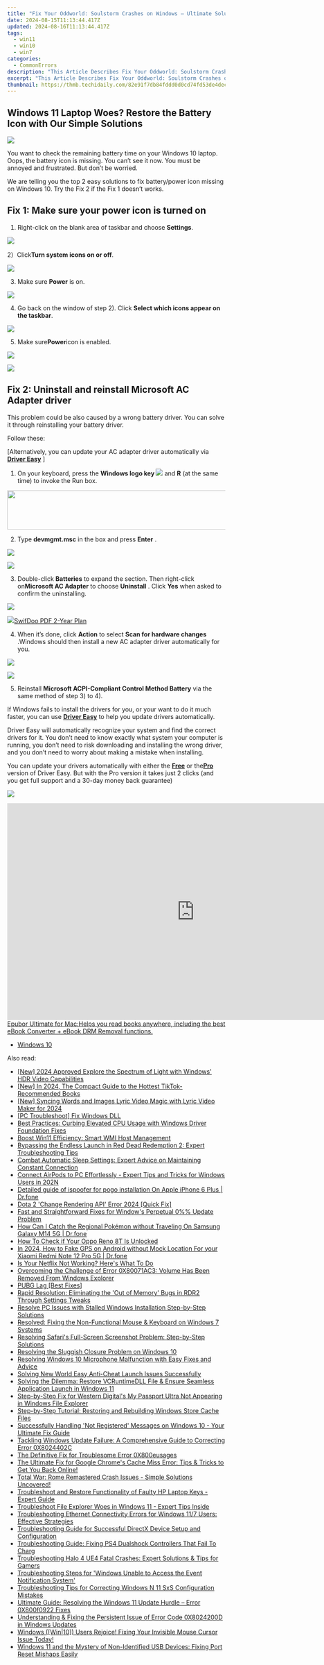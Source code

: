 ```yaml
---
title: "Fix Your Oddworld: Soulstorm Crashes on Windows – Ultimate Solution"
date: 2024-08-15T11:13:44.417Z
updated: 2024-08-16T11:13:44.417Z
tags:
  - win11
  - win10
  - win7
categories:
  - CommonErrors
description: "This Article Describes Fix Your Oddworld: Soulstorm Crashes on Windows – Ultimate Solution"
excerpt: "This Article Describes Fix Your Oddworld: Soulstorm Crashes on Windows – Ultimate Solution"
thumbnail: https://thmb.techidaily.com/82e91f7db84fddd0d0cd74fd53de4decc4bc8c46a25aa2285ca573b91b9719e8.jpg
---
```


## Windows 11 Laptop Woes? Restore the Battery Icon with Our Simple Solutions

![](https://images.drivereasy.com/wp-content/uploads/2017/04/1-3.png)

 You want to check the remaining battery time on your Windows 10 laptop. Oops, the battery icon is missing. You can’t see it now. You must be annoyed and frustrated. But don’t be worried.  

 We are telling you the top 2 easy solutions to fix battery/power icon missing on Windows 10\. Try the Fix 2 if the Fix 1 doesn’t works.

## Fix 1: Make sure your power icon is turned on

1) Right-click on the blank area of taskbar and choose **Settings**.  
  
![](https://images.drivereasy.com/wp-content/uploads/2017/04/2-1.jpg)
  
2）Click**Turn system icons on or off**.  
  
![](https://images.drivereasy.com/wp-content/uploads/2017/04/3-6.png)
  
3) Make sure **Power** is on.  
  
![](https://images.drivereasy.com/wp-content/uploads/2017/04/5.jpg)
  
4) Go back on the window of step 2). Click **Select which icons appear on the taskbar**.  
  
![](https://images.drivereasy.com/wp-content/uploads/2017/04/6-4.png)
  
5) Make sure**Power**icon is enabled.  
  
![](https://images.drivereasy.com/wp-content/uploads/2017/04/4-1.jpg)
  
<!-- affiliate ads begin -->
<a href="https://shop.mondly.com/affiliate.php?ACCOUNT=ATISTUDI&AFFILIATE=108875&PATH=https%3A%2F%2Fwww.mondly.com%3FAFFILIATE%3D108875%26RESOURCE%3D%2BGeneral%2B970x90%2B"><img src="https://secure.avangate.com/images/merchant/69c418c33ec2e1a4267fa9bb77fa1428/general-970x90.gif" border="0"></a>
<!-- affiliate ads end -->
## Fix 2: Uninstall and reinstall Microsoft AC Adapter driver

 This problem could be also caused by a wrong battery driver. You can solve it through reinstalling your battery driver.

Follow these:

 \[Alternatively, you can update your AC adapter driver automatically via **[Driver Easy](https://tools.techidaily.com/drivereasy/download/)**  \]  
  
 1) On your keyboard, press the   **Windows logo key ![](https://images.drivereasy.com/wp-content/uploads/2017/04/win-key.png)**  and **R**  (at the same time) to invoke the Run box.
<!-- affiliate ads begin -->
<a href="https://mindmanager.sjv.io/c/5597632/1787667/20231" target="_top" id="1787667"><img src="//a.impactradius-go.com/display-ad/20231-1787667" border="0" alt="" width="728" height="90"/></a><img height="0" width="0" src="https://imp.pxf.io/i/5597632/1787667/20231" style="position:absolute;visibility:hidden;" border="0" />
<!-- affiliate ads end -->

 2) Type **devmgmt.msc**  in the box and press **Enter** .  
  
![](https://images.drivereasy.com/wp-content/uploads/2017/04/7-1.jpg)
<!-- affiliate ads begin -->
<a href="https://shop.copernic.com/order/checkout.php?PRODS=41033095&QTY=1&AFFILIATE=108875&CART=1"><img src="https://secure.2checkout.com/images/merchant/8d30aa96e72440759f74bd2306c1fa3d/Copernic-2023-Affiliate-728x90-Advanced-3YR.png" border="0"></a>
<!-- affiliate ads end -->
  
 3) Double-click **Batteries**  to expand the section. Then right-click on**Microsoft AC Adapter** to choose **Uninstall** . Click **Yes**  when asked to confirm the uninstalling.  
  
![](https://images.drivereasy.com/wp-content/uploads/2017/04/8.jpg)
<!-- affiliate ads begin -->
<a href="https://purchase.swifdoo.com/order/checkout.php?PRODS=40002580&QTY=1&AFFILIATE=108875&CART=1"><img src="https://secure.avangate.com/images/merchant/8b932759a5a04ddb34bf79e3f9072e4b/products/3_Product%20box%20white-1024x1024.png" border="0">SwifDoo PDF 2-Year Plan</a>
<!-- affiliate ads end -->
  
 4) When it’s done, click **Action**  to select **Scan for hardware changes** .Windows should then install a new AC adapter driver automatically for you.  
  
![](https://images.drivereasy.com/wp-content/uploads/2017/04/9.jpg)
<!-- affiliate ads begin -->
<a href="https://store.movavi.com/affiliate.php?ACCOUNT=MOVAVI&AFFILIATE=108875&PATH=https%3A%2F%2Fwww.movavi.com%3FAFFILIATE%3D108875%26RESOURCE%3DMovavi%2BScreen%2BRecorder%2Bbox"><img src="https://mcusercontent.com/0885a03ded3d480dca9287f12/images/f026b149-fc7c-fd54-5f3e-1460bbb19b6b.jpg" border="0"></a>
<!-- affiliate ads end -->
  
 5) Reinstall **Microsoft ACPI-Compliant Control Method Battery** via the same method of step 3) to 4).

 If Windows fails to install the drivers for you, or your want to do it much faster, you can use **[Driver Easy](https://tools.techidaily.com/drivereasy/download/)**  to help you update drivers automatically.

 Driver Easy will automatically recognize your system and find the correct drivers for it. You don’t need to know exactly what system your computer is running, you don’t need to risk downloading and installing the wrong driver, and you don’t need to worry about making a mistake when installing.

 You can update your drivers automatically with either the **[Free](https://tools.techidaily.com/drivereasy/download/)**  or the[**Pro**](https://tools.techidaily.com/drivereasy/download/) version of Driver Easy. But with the Pro version it takes just 2 clicks (and you get full support and a 30-day money back guarantee)

![](https://images.drivereasy.com/wp-content/uploads/2017/04/10.jpg)
<!-- affiliate ads begin -->
<a href="https://secure.2checkout.com/order/checkout.php?PRODS=4599952&QTY=1&AFFILIATE=108875&CART=1"><iframe width="864" height="500" src="https://www.youtube.com/embed/jVnfr5HudQw" title="The Latest and Easiest Solution to Remove Kindle DRM on Windows (without Degrading)" frameborder="0" allow="accelerometer; autoplay; clipboard-write; encrypted-media; gyroscope; picture-in-picture; web-share" referrerpolicy="strict-origin-when-cross-origin" allowfullscreen></iframe>Epubor Ultimate for Mac:Helps you read books anywhere, including the best eBook Converter + eBook DRM Removal functions.</a>
<!-- affiliate ads end -->

* [Windows 10](https://tools.techidaily.com/drivereasy/download/)

<ins class="adsbygoogle"
     style="display:block"
     data-ad-format="autorelaxed"
     data-ad-client="ca-pub-7571918770474297"
     data-ad-slot="1223367746"></ins>



<ins class="adsbygoogle"
     style="display:block"
     data-ad-client="ca-pub-7571918770474297"
     data-ad-slot="8358498916"
     data-ad-format="auto"
     data-full-width-responsive="true"></ins>

<span class="atpl-alsoreadstyle">Also read:</span>
<div><ul>
<li><a href="https://fox-direct.techidaily.com/new-2024-approved-explore-the-spectrum-of-light-with-windows-hdr-video-capabilities/"><u>[New] 2024 Approved  Explore the Spectrum of Light with Windows' HDR Video Capabilities</u></a></li>
<li><a href="https://tiktok-video-recordings.techidaily.com/new-in-2024-the-compact-guide-to-the-hottest-tiktok-recommended-books/"><u>[New] In 2024, The Compact Guide to the Hottest TikTok-Recommended Books</u></a></li>
<li><a href="https://youtube-web.techidaily.com/yncing-words-and-images-lyric-video-magic-with-lyric-video-maker-for-2024/"><u>[New] Syncing Words and Images  Lyric Video Magic with Lyric Video Maker for 2024</u></a></li>
<li><a href="https://common-error.techidaily.com/pc-troubleshoot-fix-windows-dll/"><u>[PC Troubleshoot] Fix Windows DLL</u></a></li>
<li><a href="https://common-error.techidaily.com/best-practices-curbing-elevated-cpu-usage-with-windows-driver-foundation-fixes/"><u>Best Practices: Curbing Elevated CPU Usage with Windows Driver Foundation Fixes</u></a></li>
<li><a href="https://common-error.techidaily.com/boost-win11-efficiency-smart-wmi-host-management/"><u>Boost Win11 Efficiency: Smart WMI Host Management</u></a></li>
<li><a href="https://win-answers.techidaily.com/bypassing-the-endless-launch-in-red-dead-redemption-2-expert-troubleshooting-tips/"><u>Bypassing the Endless Launch in Red Dead Redemption 2: Expert Troubleshooting Tips</u></a></li>
<li><a href="https://common-error.techidaily.com/combat-automatic-sleep-settings-expert-advice-on-maintaining-constant-connection/"><u>Combat Automatic Sleep Settings: Expert Advice on Maintaining Constant Connection</u></a></li>
<li><a href="https://common-error.techidaily.com/connect-airpods-to-pc-effortlessly-expert-tips-and-tricks-for-windows-users-in-202n/"><u>Connect AirPods to PC Effortlessly - Expert Tips and Tricks for Windows Users in 202N</u></a></li>
<li><a href="https://ios-pokemon-go.techidaily.com/detailed-guide-of-ispoofer-for-pogo-installation-on-apple-iphone-6-plus-drfone-by-drfone-virtual-ios/"><u>Detailed guide of ispoofer for pogo installation On Apple iPhone 6 Plus | Dr.fone</u></a></li>
<li><a href="https://common-error.techidaily.com/dota-2-change-rendering-api-error-2024-quick-fix/"><u>Dota 2 'Change Rendering API' Error 2024 [Quick Fix]</u></a></li>
<li><a href="https://common-error.techidaily.com/fast-and-straightforward-fixes-for-windows-perpetual-0-update-problem/"><u>Fast and Straightforward Fixes for Window's Perpetual 0%% Update Problem</u></a></li>
<li><a href="https://change-location.techidaily.com/how-can-i-catch-the-regional-pokemon-without-traveling-on-samsung-galaxy-m14-5g-drfone-by-drfone-virtual-android/"><u>How Can I Catch the Regional Pokémon without Traveling On Samsung Galaxy M14 5G | Dr.fone</u></a></li>
<li><a href="https://sim-unlock.techidaily.com/how-to-check-if-your-oppo-reno-8t-is-unlocked-by-drfone-android/"><u>How To Check if Your Oppo Reno 8T Is Unlocked</u></a></li>
<li><a href="https://android-location.techidaily.com/in-2024-how-to-fake-gps-on-android-without-mock-location-for-your-xiaomi-redmi-note-12-pro-5g-drfone-by-drfone-virtual/"><u>In 2024, How to Fake GPS on Android without Mock Location For your Xiaomi Redmi Note 12 Pro 5G | Dr.fone</u></a></li>
<li><a href="https://common-error.techidaily.com/is-your-netflix-not-working-heres-what-to-do/"><u>Is Your Netflix Not Working? Here's What To Do</u></a></li>
<li><a href="https://common-error.techidaily.com/overcoming-the-challenge-of-error-0x80071ac3-volume-has-been-removed-from-windows-explorer/"><u>Overcoming the Challenge of Error 0X80071AC3: Volume Has Been Removed From Windows Explorer</u></a></li>
<li><a href="https://common-error.techidaily.com/pubg-lag-best-fixes/"><u>PUBG Lag [Best Fixes]</u></a></li>
<li><a href="https://win-howtos.techidaily.com/rapid-resolution-eliminating-the-out-of-memory-bugs-in-rdr2-through-settings-tweaks/"><u>Rapid Resolution: Eliminating the 'Out of Memory' Bugs in RDR2 Through Settings Tweaks</u></a></li>
<li><a href="https://common-error.techidaily.com/resolve-pc-issues-with-stalled-windows-installation-step-by-step-solutions/"><u>Resolve PC Issues with Stalled Windows Installation Step-by-Step Solutions</u></a></li>
<li><a href="https://common-error.techidaily.com/resolved-fixing-the-non-functional-mouse-and-keyboard-on-windows-7-systems/"><u>Resolved: Fixing the Non-Functional Mouse & Keyboard on Windows 7 Systems</u></a></li>
<li><a href="https://fox-that.techidaily.com/resolving-safaris-full-screen-screenshot-problem-step-by-step-solutions/"><u>Resolving Safari's Full-Screen Screenshot Problem: Step-by-Step Solutions</u></a></li>
<li><a href="https://common-error.techidaily.com/resolving-the-sluggish-closure-problem-on-windows-10/"><u>Resolving the Sluggish Closure Problem on Windows 10</u></a></li>
<li><a href="https://common-error.techidaily.com/resolving-windows-10-microphone-malfunction-with-easy-fixes-and-advice/"><u>Resolving Windows 10 Microphone Malfunction with Easy Fixes and Advice</u></a></li>
<li><a href="https://common-error.techidaily.com/solving-new-world-easy-anti-cheat-launch-issues-successfully/"><u>Solving New World Easy Anti-Cheat Launch Issues Successfully</u></a></li>
<li><a href="https://common-error.techidaily.com/solving-the-dilemma-restore-vcruntimedll-file-and-ensure-seamless-application-launch-in-windows-11/"><u>Solving the Dilemma: Restore VCRuntimeDLL File & Ensure Seamless Application Launch in Windows 11</u></a></li>
<li><a href="https://common-error.techidaily.com/step-by-step-fix-for-western-digitals-my-passport-ultra-not-appearing-in-windows-file-explorer/"><u>Step-by-Step Fix for Western Digital's My Passport Ultra Not Appearing in Windows File Explorer</u></a></li>
<li><a href="https://common-error.techidaily.com/step-by-step-tutorial-restoring-and-rebuilding-windows-store-cache-files/"><u>Step-by-Step Tutorial: Restoring and Rebuilding Windows Store Cache Files</u></a></li>
<li><a href="https://common-error.techidaily.com/successfully-handling-not-registered-messages-on-windows-10-your-ultimate-fix-guide/"><u>Successfully Handling 'Not Registered' Messages on Windows 10 - Your Ultimate Fix Guide</u></a></li>
<li><a href="https://common-error.techidaily.com/tackling-windows-update-failure-a-comprehensive-guide-to-correcting-error-0x8024402c/"><u>Tackling Windows Update Failure: A Comprehensive Guide to Correcting Error 0X8024402C</u></a></li>
<li><a href="https://common-error.techidaily.com/the-definitive-fix-for-troublesome-error-0x800eusages/"><u>The Definitive Fix for Troublesome Error 0X800eusages</u></a></li>
<li><a href="https://common-error.techidaily.com/the-ultimate-fix-for-google-chromes-cache-miss-error-tips-and-tricks-to-get-you-back-online/"><u>The Ultimate Fix for Google Chrome's Cache Miss Error: Tips & Tricks to Get You Back Online!</u></a></li>
<li><a href="https://common-error.techidaily.com/total-war-rome-remastered-crash-issues-simple-solutions-uncovered/"><u>Total War: Rome Remastered Crash Issues - Simple Solutions Uncovered!</u></a></li>
<li><a href="https://common-error.techidaily.com/1723212463222-troubleshoot-and-restore-functionality-of-faulty-hp-laptop-keys-expert-guide/"><u>Troubleshoot and Restore Functionality of Faulty HP Laptop Keys - Expert Guide</u></a></li>
<li><a href="https://common-error.techidaily.com/troubleshoot-file-explorer-woes-in-windows-11-expert-tips-inside/"><u>Troubleshoot File Explorer Woes in Windows 11 - Expert Tips Inside</u></a></li>
<li><a href="https://common-error.techidaily.com/troubleshooting-ethernet-connectivity-errors-for-windows-117-users-effective-strategies/"><u>Troubleshooting Ethernet Connectivity Errors for Windows 11/7 Users: Effective Strategies</u></a></li>
<li><a href="https://common-error.techidaily.com/troubleshooting-guide-for-successful-directx-device-setup-and-configuration/"><u>Troubleshooting Guide for Successful DirectX Device Setup and Configuration</u></a></li>
<li><a href="https://common-error.techidaily.com/troubleshooting-guide-fixing-ps4-dualshock-controllers-that-fail-to-charg/"><u>Troubleshooting Guide: Fixing PS4 Dualshock Controllers That Fail To Charg</u></a></li>
<li><a href="https://common-error.techidaily.com/troubleshooting-halo-4-ue4-fatal-crashes-expert-solutions-and-tips-for-gamers/"><u>Troubleshooting Halo 4 UE4 Fatal Crashes: Expert Solutions & Tips for Gamers</u></a></li>
<li><a href="https://common-error.techidaily.com/troubleshooting-steps-for-windows-unable-to-access-the-event-notification-system/"><u>Troubleshooting Steps for 'Windows Unable to Access the Event Notification System'</u></a></li>
<li><a href="https://common-error.techidaily.com/troubleshooting-tips-for-correcting-windows-n-11-sxs-configuration-mistakes/"><u>Troubleshooting Tips for Correcting Windows N 11 SxS Configuration Mistakes</u></a></li>
<li><a href="https://common-error.techidaily.com/ultimate-guide-resolving-the-windows-11-update-hurdle-error-0x800f0922-fixes/"><u>Ultimate Guide: Resolving the Windows 11 Update Hurdle – Error 0X800f0922 Fixes</u></a></li>
<li><a href="https://common-error.techidaily.com/understanding-and-fixing-the-persistent-issue-of-error-code-0x8024200d-in-windows-updates/"><u>Understanding & Fixing the Persistent Issue of Error Code 0X8024200D in Windows Updates</u></a></li>
<li><a href="https://common-error.techidaily.com/windows-win10-users-rejoice-fixing-your-invisible-mouse-cursor-issue-today/"><u>Windows ([Win|10]) Users Rejoice! Fixing Your Invisible Mouse Cursor Issue Today!</u></a></li>
<li><a href="https://common-error.techidaily.com/windows-11-and-the-mystery-of-non-identified-usb-devices-fixing-port-reset-mishaps-easily/"><u>Windows 11 and the Mystery of Non-Identified USB Devices: Fixing Port Reset Mishaps Easily</u></a></li>
</ul></div>
